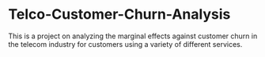 # Telco-Customer-Churn-Analysis
This is a project on analyzing the marginal effects against customer churn in the telecom industry for customers using a variety of different services.
